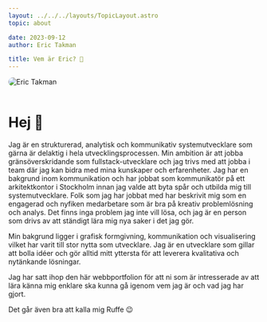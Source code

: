 ```yaml
---
layout: ../../../layouts/TopicLayout.astro
topic: about

date: 2023-09-12
author: Eric Takman

title: Vem är Eric? 🤨
---
```


<div class="object-contain h-80">
	<img src="/images/eric.png" alt="Eric Takman" style="border-radius: 1rem; max-height: 100%;">
</div>

<br />

# Hej 👋

Jag är en strukturerad, analytisk och kommunikativ systemutvecklare som gärna är delaktig i hela utvecklingsprocessen. Min ambition är att jobba gränsöverskridande som fullstack-utvecklare och jag trivs med att jobba i team där jag kan bidra med mina kunskaper och erfarenheter. Jag har en bakgrund inom kommunikation och har jobbat som kommunikatör på ett arkitektkontor i Stockholm innan jag valde att byta spår och utbilda mig till systemutvecklare. Folk som jag har jobbat med har beskrivit mig som en engagerad och nyfiken medarbetare som är bra på kreativ problemlösning och analys. Det finns inga problem jag inte vill lösa, och jag är en person som drivs av att ständigt lära mig nya saker i det jag gör.

Min bakgrund ligger i grafisk formgivning, kommunikation och visualisering vilket har varit till stor nytta som utvecklare. Jag är en utvecklare som gillar att bolla idéer och gör alltid mitt yttersta för att leverera kvalitativa och nytänkande lösningar.

Jag har satt ihop den här webbportfolion för att ni som är intresserade av att lära känna mig enklare ska kunna gå igenom vem jag är och vad jag har gjort.

Det går även bra att kalla mig Ruffe 😉
